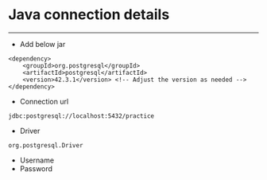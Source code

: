 # Java connection details
------
* Add below jar
```
<dependency>
    <groupId>org.postgresql</groupId>
    <artifactId>postgresql</artifactId>
    <version>42.3.1</version> <!-- Adjust the version as needed -->
</dependency>
```
* Connection url
```
jdbc:postgresql://localhost:5432/practice
```
* Driver
```
org.postgresql.Driver
```
* Username
* Password
